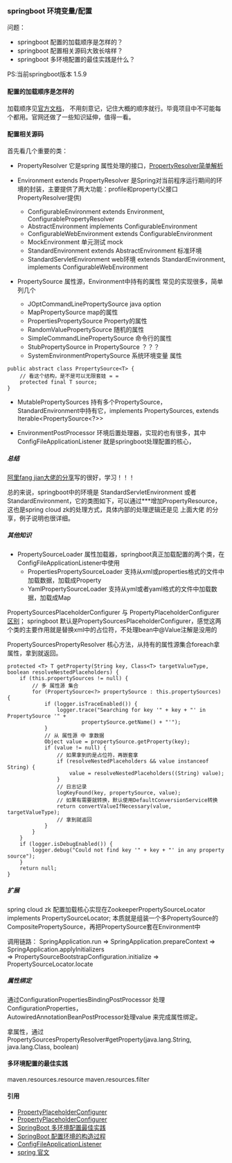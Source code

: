 ### springboot 环境变量/配置
问题：
- springboot 配置的加载顺序是怎样的？
- springboot 配置相关源码大致长啥样？
- springboot 多环境配置的最佳实践是什么？

PS:当前springboot版本 1.5.9
#### 配置的加载顺序是怎样的
加载顺序见[官方文档](https://docs.spring.io/spring-boot/docs/1.5.9.RELEASE/reference/htmlsingle/#boot-features-external-config)，
不用刻意记，记住大概的顺序就行。毕竟项目中不可能每个都用。官网还做了一些知识延伸，值得一看。

#### 配置相关源码
首先看几个重要的类：
- PropertyResolver 它是spring 属性处理的接口，[PropertyResolver简单解析](https://my.oschina.net/lixin91/blog/670374)

- Environment extends PropertyResolver 是Spring对当前程序运行期间的环境的封装，主要提供了两大功能：profile和property(父接口PropertyResolver提供)
    - ConfigurableEnvironment extends Environment, ConfigurablePropertyResolver
    - AbstractEnvironment implements ConfigurableEnvironment
    - ConfigurableWebEnvironment extends ConfigurableEnvironment
    - MockEnvironment    单元测试 mock
    - StandardEnvironment extends AbstractEnvironment 标准环境
    - StandardServletEnvironment web环境 extends StandardEnvironment, implements ConfigurableWebEnvironment

- PropertySource 属性源，Environment中持有的属性
常见的实现很多，简单列几个
    - JOptCommandLinePropertySource java option
    - MapPropertySource map的属性
    - PropertiesPropertySource Property的属性
    - RandomValuePropertySource 随机的属性
    - SimpleCommandLinePropertySource 命令行的属性
    - StubPropertySource in PropertySource ？？？
    - SystemEnvironmentPropertySource 系统环境变量 属性
```
public abstract class PropertySource<T> {
    // 看这个结构，是不是可以无限套娃 = =
    protected final T source;
}
```

- MutablePropertySources 持有多个PropertySource，StandardEnvironment中持有它，implements PropertySources, extends Iterable<PropertySource<?>>

- EnvironmentPostProcessor 环境后置处理器，实现的也有很多，其中 ConfigFileApplicationListener 就是springboot处理配置的核心，

##### 总结
[阿里fang jian大佬的分享](https://fangjian0423.github.io/2017/06/10/springboot-environment-analysis/)写的很好，学习！！！

总的来说，springboot中的环境是 StandardServletEnvironment 或者 StandardEnvironment，它的类图如下，可以通过***增加PropertyResource，
这也是spring cloud zk的处理方式，具体内部的处理逻辑还是见 上面大佬 的分享，例子说明也很详细。



##### 其他知识
- PropertySourceLoader 属性加载器，springboot真正加载配置的两个类，在ConfigFileApplicationListener中使用
  - PropertiesPropertySourceLoader 支持从xml或properties格式的文件中加载数据，加载成Property
  - YamlPropertySourceLoader 支持从yml或者yaml格式的文件中加载数据，加载成Map

PropertySourcesPlaceholderConfigurer 与 PropertyPlaceholderConfigurer [区别](https://www.jianshu.com/p/a3c7ff0de5ac)；
springboot 默认是PropertySourcesPlaceholderConfigurer，感觉这两个类的主要作用就是替换xml中的占位符，不处理bean中@Value注解是没用的

PropertySourcesPropertyResolver 核心方法，从持有的属性源集合foreach拿属性，拿到就返回。
```
protected <T> T getProperty(String key, Class<T> targetValueType, boolean resolveNestedPlaceholders) {
    if (this.propertySources != null) {
        // 多 属性源 集合
        for (PropertySource<?> propertySource : this.propertySources) {
            if (logger.isTraceEnabled()) {
                logger.trace("Searching for key '" + key + "' in PropertySource '" +
                        propertySource.getName() + "'");
            }
            // 从 属性源 中 拿数据
            Object value = propertySource.getProperty(key);
            if (value != null) {
                // 如果拿到的是占位符，再嵌套拿
                if (resolveNestedPlaceholders && value instanceof String) {
                    value = resolveNestedPlaceholders((String) value);
                }
                // 日志记录
                logKeyFound(key, propertySource, value);
                // 如果有需要就转换，默认使用DefaultConversionService转换
                return convertValueIfNecessary(value, targetValueType);
                // 拿到就返回
            }
        }
    }
    if (logger.isDebugEnabled()) {
        logger.debug("Could not find key '" + key + "' in any property source");
    }
    return null;
}
```

##### 扩展
spring cloud zk 配置加载核心实现在ZookeeperPropertySourceLocator implements PropertySourceLocator;
本质就是组装一个多PropertySource的CompositePropertySource，再把PropertySource套在Environment中

调用链路：
SpringApplication.run => SpringApplication.prepareContext => SpringApplication.applyInitializers  
=> PropertySourceBootstrapConfiguration.initialize => PropertySourceLocator.locate

##### 属性绑定
通过ConfigurationPropertiesBindingPostProcessor 处理ConfigurationProperties，  
AutowiredAnnotationBeanPostProcessor处理value 来完成属性绑定。

拿属性，通过PropertySourcesPropertyResolver#getProperty(java.lang.String, java.lang.Class<T>, boolean)

#### 多环境配置的最佳实践

maven.resources.resource
maven.resources.filter

#### 引用
- [PropertyPlaceholderConfigurer](https://www.cnblogs.com/junzi2099/p/8042336.html)
- [PropertyPlaceholderConfigurer](https://blog.csdn.net/honghailiang888/article/details/51880312)
- [SpringBoot 多环境配置最佳实践](https://www.infoq.cn/article/Q-ese4CxV2IWmltsJcGX)
- [SpringBoot 配置环境的构造过程](https://fangjian0423.github.io/2017/06/10/springboot-environment-analysis/)
- [ConfigFileApplicationListener](https://my.oschina.net/u/1178126/blog/1822846)
- [spring 官文](https://docs.spring.io/spring-boot/docs/1.5.9.RELEASE/reference/htmlsingle/#boot-features-external-config)
